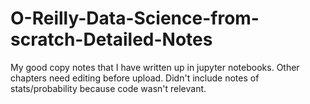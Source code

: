 # O-Reilly-Data-Science-from-scratch-Detailed-Notes
My good copy notes that I have written up in jupyter notebooks. Other chapters need editing before upload. Didn't include notes of stats/probability because code wasn't relevant.
